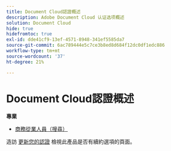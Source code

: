 ```yaml
---
title: Document Cloud認證概述
description: Adobe Document Cloud 认证选项概述
solution: Document Cloud
hide: true
hidefromtoc: true
exl-id: dde41cf9-13ef-4571-8948-341ef5585da7
source-git-commit: 6ac789444e5c7ce3b8ed8d684f12dc0df1edc886
workflow-type: tm+mt
source-wordcount: '37'
ht-degree: 21%

---
```


# Document Cloud認證概述

**專業**

* [商務從業人員（搜尋）](/help/certifications/adc/adc-p-business.md) <!--AD0-??-->

造訪 [更新您的認證](/help/certifications/renew.md) 檢視此產品是否有續約選項的頁面。
